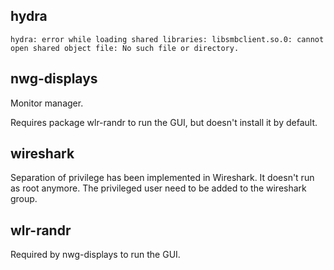 <!------------------------------------------------------------------------ INFO
## [packages.md]
## author        : fantomH @alterEGO Linux
## created       : 2023-12-19 08:09:06 UTC
## updated       : 2023-12-26 14:27:41 UTC
## description   : Packages notes.
-->

## hydra

```
hydra: error while loading shared libraries: libsmbclient.so.0: cannot open shared object file: No such file or directory.
```

## nwg-displays

Monitor manager.

Requires package wlr-randr to run the GUI, but doesn't install it by default.

## wireshark

Separation of privilege has been implemented in Wireshark. It doesn't run as root anymore. The privileged user need to be added to the wireshark group.

## wlr-randr

Required by nwg-displays to run the GUI.

<!--
# vim: foldmethod=marker
## ------------------------------------------------------------- FIN ¯\_(ツ)_/¯ -->
